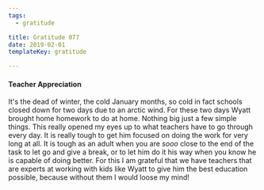 ```yaml
---
tags:
  - gratitude

title: Gratitude 077
date: 2019-02-01
templateKey: gratitude

---
```



#### Teacher Appreciation

It's the dead of winter, the cold January months, so cold in fact schools closed down for two days due to an arctic wind.  For these two days Wyatt brought home homework to do at home.  Nothing big just a few simple things.  This really opened my eyes up to what teachers have to go through every day.  It is really tough to get him focused on doing the work for very long at all.  It is tough as an adult when you are _sooo_ close to the end of the task to let go and give a break, or to let him do it his way when you know he is capable of doing better.  For this I am grateful that we have teachers that are experts at working with kids like Wyatt to give him the best education possible, because without them I would loose my mind!
